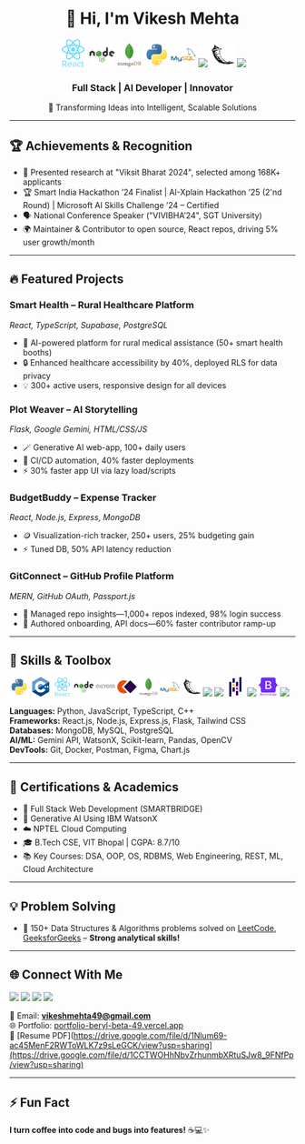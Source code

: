 <h1 align="center">👋 Hi, I'm Vikesh Mehta</h1>

<p align="center">
  <img src="https://raw.githubusercontent.com/devicons/devicon/master/icons/react/react-original-wordmark.svg" width="50" />
  <img src="https://raw.githubusercontent.com/devicons/devicon/master/icons/nodejs/nodejs-original-wordmark.svg" width="44" />
  <img src="https://raw.githubusercontent.com/devicons/devicon/master/icons/mongodb/mongodb-original-wordmark.svg" width="44" />
  <img src="https://raw.githubusercontent.com/devicons/devicon/master/icons/python/python-original.svg" width="45" />
  <img src="https://raw.githubusercontent.com/devicons/devicon/master/icons/mysql/mysql-original-wordmark.svg" width="44" />
  <img src="https://raw.githubusercontent.com/devicons/devicon/master/icons/tensorflow/tensorflow-icon.svg" width="44" />
  <img src="https://raw.githubusercontent.com/devicons/devicon/master/icons/flask/flask-original.svg" width="44" />
  <img src="https://raw.githubusercontent.com/devicons/devicon/master/icons/openai/openai-original.svg" width="44" />
</p>

<h3 align="center">Full Stack | AI Developer | Innovator</h3>
<p align="center">🚀 Transforming Ideas into Intelligent, Scalable Solutions</p>

---

## 🏆 Achievements & Recognition

- 🎤 Presented research at "Viksit Bharat 2024", selected among 168K+ applicants
- 🏆 Smart India Hackathon ’24 Finalist | AI-Xplain Hackathon ’25 (2'nd Round) | Microsoft AI Skills Challenge ’24 – Certified
- 🗣️ National Conference Speaker ("VIVIBHA’24", SGT University)
- 🌍 Maintainer & Contributor to open source, React repos, driving 5% user growth/month

---

## 🔥 Featured Projects

### **Smart Health – Rural Healthcare Platform**  
*React, TypeScript, Supabase, PostgreSQL*  
- 🧬 AI-powered platform for rural medical assistance (50+ smart health booths)
- 🔒 Enhanced healthcare accessibility by 40%, deployed RLS for data privacy
- 💡 300+ active users, responsive design for all devices

### **Plot Weaver – AI Storytelling**  
*Flask, Google Gemini, HTML/CSS/JS*  
- 🪄 Generative AI web-app, 100+ daily users
- 🚦 CI/CD automation, 40% faster deployments  
- ⚡ 30% faster app UI via lazy load/scripts  

### **BudgetBuddy – Expense Tracker**  
*React, Node.js, Express, MongoDB*  
- 🪙 Visualization-rich tracker, 250+ users, 25% budgeting gain  
- ⚡ Tuned DB, 50% API latency reduction

### **GitConnect – GitHub Profile Platform**  
*MERN, GitHub OAuth, Passport.js*  
- 🔗 Managed repo insights—1,000+ repos indexed, 98% login success  
- 📖 Authored onboarding, API docs—60% faster contributor ramp-up  

---

## 🚧 Skills & Toolbox

<p>
  <img src="https://raw.githubusercontent.com/devicons/devicon/master/icons/python/python-original.svg" width="34" />
  <img src="https://raw.githubusercontent.com/devicons/devicon/master/icons/cplusplus/cplusplus-original.svg" width="34" />
  <img src="https://raw.githubusercontent.com/devicons/devicon/master/icons/react/react-original-wordmark.svg" width="34" />
  <img src="https://raw.githubusercontent.com/devicons/devicon/master/icons/nodejs/nodejs-original-wordmark.svg" width="34" />
  <img src="https://raw.githubusercontent.com/devicons/devicon/master/icons/express/express-original-wordmark.svg" width="34" />
  <img src="https://raw.githubusercontent.com/devicons/devicon/master/icons/typeorm/typeorm-original.svg" width="34" />
  <img src="https://raw.githubusercontent.com/devicons/devicon/master/icons/mongodb/mongodb-original-wordmark.svg" width="34" />
  <img src="https://raw.githubusercontent.com/devicons/devicon/master/icons/mysql/mysql-original-wordmark.svg" width="34" />
  <img src="https://raw.githubusercontent.com/devicons/devicon/master/icons/flask/flask-original.svg" width="34" />
  <img src="https://raw.githubusercontent.com/devicons/devicon/master/icons/tensorflow/tensorflow-icon.svg" width="34" />
  <img src="https://raw.githubusercontent.com/devicons/devicon/master/icons/openai/openai-original.svg" width="34" />
  <img src="https://raw.githubusercontent.com/devicons/devicon/master/icons/pandas/pandas-original.svg" width="34" />
  <img src="https://raw.githubusercontent.com/devicons/devicon/master/icons/scikit-learn/scikit-learn.svg" width="34" />
  <img src="https://raw.githubusercontent.com/devicons/devicon/master/icons/bootstrap/bootstrap-plain-wordmark.svg" width="34" />
  <img src="https://raw.githubusercontent.com/devicons/devicon/master/icons/figma/figma-icon.svg" width="34" />
</p>

**Languages:** Python, JavaScript, TypeScript, C++<br>
**Frameworks:** React.js, Node.js, Express.js, Flask, Tailwind CSS<br>
**Databases:** MongoDB, MySQL, PostgreSQL<br>
**AI/ML:** Gemini API, WatsonX, Scikit-learn, Pandas, OpenCV<br>
**DevTools:** Git, Docker, Postman, Figma, Chart.js

---

## 📜 Certifications & Academics

- 🥇 Full Stack Web Development (SMARTBRIDGE)
- 🤖 Generative AI Using IBM WatsonX
- ☁️ NPTEL Cloud Computing
- 🎓 B.Tech CSE, VIT Bhopal | CGPA: 8.7/10
- 📚 Key Courses: DSA, OOP, OS, RDBMS, Web Engineering, REST, ML, Cloud Architecture

---

## 💡 Problem Solving

- 🏅 150+ Data Structures & Algorithms problems solved on [LeetCode](https://leetcode.com/u/VikeshMehta), [GeeksforGeeks](https://geeksforgeeks.org/user/vikeshmhirm/) – **Strong analytical skills!**

---

## 🌐 Connect With Me

<p align="left">
  <a href="https://linkedin.com/in/vikesh-mehta/" target="_blank"><img src="https://raw.githubusercontent.com/rahuldkjain/github-profile-readme-generator/master/src/images/icons/Social/linked-in-alt.svg" width="33" /></a>
  <a href="https://github.com/Vikesh-Mehta" target="_blank"><img src="https://raw.githubusercontent.com/rahuldkjain/github-profile-readme-generator/master/src/images/icons/Social/github.svg" width="33" /></a>
  <a href="https://leetcode.com/u/VikeshMehta/" target="_blank"><img src="https://raw.githubusercontent.com/rahuldkjain/github-profile-readme-generator/master/src/images/icons/Social/leet-code.svg" width="33" /></a>
  <a href="https://www.geeksforgeeks.org/user/vikeshmhirm/" target="_blank"><img src="https://raw.githubusercontent.com/rahuldkjain/github-profile-readme-generator/master/src/images/icons/Social/geeks-for-geeks.svg" width="33" /></a>
</p>

📨 Email: **vikeshmehta49@gmail.com**  
🌐 Portfolio: [portfolio-beryl-beta-49.vercel.app](https://portfolio-beryl-beta-49.vercel.app)  
📄 [Resume PDF](https://drive.google.com/file/d/1Nlum69-ac45MenF2RWToWLK7z9sLeGCK/view?usp=sharing](https://drive.google.com/file/d/1CCTWOHhNbvZrhunmbXRtuSJw8_9FNfPp/view?usp=sharing)

---

## ⚡ Fun Fact

**I turn coffee into code and bugs into features!** ☕💻✨
